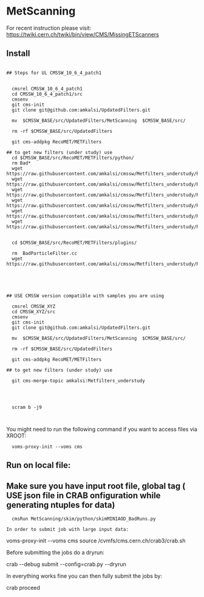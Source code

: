 # MetScanning
For recent instruction please visit: https://twiki.cern.ch/twiki/bin/view/CMS/MissingETScanners
## Install
```

## Steps for UL CMSSW_10_6_4_patch1 


  cmsrel CMSSW_10_6_4_patch1
  cd CMSSW_10_6_4_patch1/src
  cmsenv
  git cms-init
  git clone git@github.com:amkalsi/UpdatedFilters.git
  
  mv  $CMSSW_BASE/src/UpdatedFilters/MetScanning  $CMSSW_BASE/src/
  
  rm -rf $CMSSW_BASE/src/UpdatedFilters
  
  git cms-addpkg RecoMET/METFilters
  
## to get new filters (under study) use 
  cd $CMSSW_BASE/src/RecoMET/METFilters/python/
  rm Bad*
  wget https://raw.githubusercontent.com/amkalsi/cmssw/Metfilters_understudy/RecoMET/METFilters/python/BadChargedCandidateFilter_cfi.py 
  wget https://raw.githubusercontent.com/amkalsi/cmssw/Metfilters_understudy/RecoMET/METFilters/python/BadChargedCandidateSummer16Filter_cfi.py
  wget https://raw.githubusercontent.com/amkalsi/cmssw/Metfilters_understudy/RecoMET/METFilters/python/BadPFMuonFilter_DxyDz_cfi.py
  wget https://raw.githubusercontent.com/amkalsi/cmssw/Metfilters_understudy/RecoMET/METFilters/python/BadPFMuonFilter_Dz_cfi.py
  wget https://raw.githubusercontent.com/amkalsi/cmssw/Metfilters_understudy/RecoMET/METFilters/python/BadPFMuonFilter_cfi.py 
  wget https://raw.githubusercontent.com/amkalsi/cmssw/Metfilters_understudy/RecoMET/METFilters/python/BadPFMuonSummer16Filter_cfi.py
  
  
  cd $CMSSW_BASE/src/RecoMET/METFilters/plugins/
  
  rm  BadParticleFilter.cc 
  wget https://raw.githubusercontent.com/amkalsi/cmssw/Metfilters_understudy/RecoMET/METFilters/plugins/BadParticleFilter.cc 
  
  
  
  

## USE CMSSW version compatible with samples you are using

  cmsrel CMSSW_XYZ
  cd CMSSW_XYZ/src
  cmsenv
  git cms-init
  git clone git@github.com:amkalsi/UpdatedFilters.git
  
  mv  $CMSSW_BASE/src/UpdatedFilters/MetScanning  $CMSSW_BASE/src/
  
  rm -rf $CMSSW_BASE/src/UpdatedFilters
  
  git cms-addpkg RecoMET/METFilters
  
## to get new filters (under study) use 
  
  git cms-merge-topic amkalsi:Metfilters_understudy
  
  
 

  scram b -j9
  
  
  ```
  You might need to run the following command if you want to access files via XROOT:
```
  voms-proxy-init --voms cms
```
## Run on local file:
## Make sure you have input root file, global tag ( USE json file in CRAB onfiguration while generating ntuples for data)
```
  cmsRun MetScanning/skim/python/skimMINIAOD_BadRuns.py
```



```
In order to submit job with large input data:
```
  voms-proxy-init --voms cms
  source /cvmfs/cms.cern.ch/crab3/crab.sh
  
  Before submitting the jobs do a dryrun:

  crab --debug submit --config=crab.py --dryrun   

  In everything works fine you can then fully submit the jobs by:

  crab proceed
```
